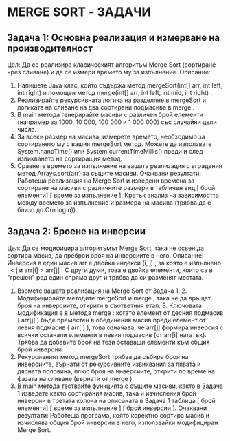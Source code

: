 # MERGE SORT - ЗАДАЧИ 
## Задача 1: Основна реализация и измерване на производителност  
Цел: Да се реализира класическият алгоритъм Merge Sort (сортиране чрез сливане) и да се измери времето му за изпълнение. 
Описание: 
1. Напишете Java клас, който съдържа метод mergeSort(int[] arr, int left, int right) и помощен метод merge(int[] arr, int left, int mid, int right) . 
2. Реализирайте рекурсивната логика на разделяне в mergeSort и логиката на сливане на два сортирани подмасива в merge . 
3. В main метода генерирайте масиви с различен брой елементи (например за 1000, 10 000, 100 000 и 1 000 000) със случайни цели числа. 
4. За всеки размер на масива, измерете времето, необходимо за сортирането му с вашия mergeSort метод. Можете да използвате System.nanoTime() или 
System.currentTimeMillis() преди и след извикването на сортиращия метод. 
5. Сравнете времето за изпълнение на вашата реализация с вградения метод Arrays.sort(arr) за същите масиви. Очаквани резултати: Работеща реализация на Merge Sort и изведени времена за сортиране на масиви с различните размери в табличен вид [ брой елементи] [ време за изпълнение
]. Кратък анализ на зависимостта между времето за изпълнение и размера на масива (трябва да е близо до O(n log n)). 

## Задача 2: Броене на инверсии 
Цел: Да се модифицира алгоритъмът Merge Sort, така че освен да сортира масив, да преброи броя на инверсиите в него. Описание: 
Инверсия в един масив arr е двойка индекси (i, j) , за която е изпълнено i < j и arr[i] > arr[j] . С други думи, това е двойка елементи, които са в "грешен" ред един спрямо друг и трябва да си разменят местата. 
1. Вземете вашата реализация на Merge Sort от Задача 1. 2. Модифицирайте методите mergeSort и merge , така че да връщат броя на инверсиите, открити в съответния етап. 3. Ключовата модификация е в метода merge : когато елемент от десния подмасив ( arr[j] ) бъде преместен в обединения масив преди елемент от левия подмасив ( arr[i] ), това означава, че arr[j] формира инверсия с всички останали елементи в левия подмасив (от arr[i] нататък). Трябва да добавите броя на тези оставащи елементи към общия брой инверсии. 
4. Рекурсивният метод mergeSort трябва да събира броя на инверсиите, върнати от рекурсивните извиквания за лявата и дясната половина, плюс броя на инверсиите, открити по време на фазата на сливане (върнати от merge ). 
5. В main метода тествайте функцията с същите масиви, както в Задача 1 изведете както сортирания масив, така и изчисления брой инверсии в третата колона на описаната в Задача 1 таблица [ брой елементи] [ време за изпълнение ] [ брой инверсии ].
Очаквани резултати: Работеща програма, която коректно сортира масив и изчислява общия брой инверсии в него, използвайки модифициран Merge Sort.
